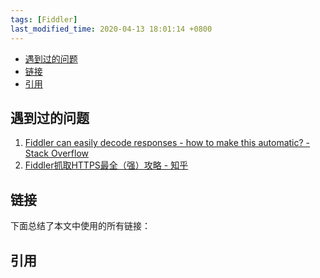 ```yaml
---
tags: [Fiddler]
last_modified_time: 2020-04-13 18:01:14 +0800
---
```




<p id="markdown-toc"></p>
<!-- vim-markdown-toc GFM -->

* [遇到过的问题](#遇到过的问题)
* [链接](#链接)
* [引用](#引用)

<!-- vim-markdown-toc -->

## 遇到过的问题
1. [Fiddler can easily decode responses - how to make this automatic? - Stack Overflow](https://stackoverflow.com/questions/10925150/fiddler-can-easily-decode-responses-how-to-make-this-automatic)
1. [Fiddler抓取HTTPS最全（强）攻略 - 知乎](https://zhuanlan.zhihu.com/p/37374178)

## 链接
下面总结了本文中使用的所有链接：

<!-- link start -->

<!-- link end -->

## 引用
